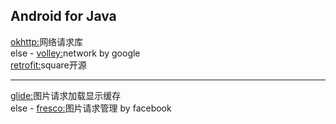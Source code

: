 Android for Java
----------------------------------------------------------------------
[okhttp:](https://github.com/square/okhttp)网络请求库<br>
else - [volley:](https://github.com/google/volley)network by google<br>
[retrofit:](https://github.com/square/retrofit)square开源<br>

----------------------------------------------------------------------
[glide:](https://github.com/bumptech/glide)图片请求加载显示缓存<br>
else - [fresco:](https://github.com/facebook/fresco)图片请求管理 by facebook<br>
